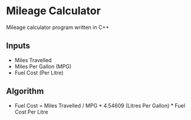 # Mileage Calculator

Mileage calculator program written in C++

## Inputs
* Miles Travelled
* Miles Per Gallon (MPG)
* Fuel Cost (Per Litre)

## Algorithm
* Fuel Cost = Miles Travelled / MPG * 4.54609 (Litres Per Gallon) * Fuel Cost Per Litre